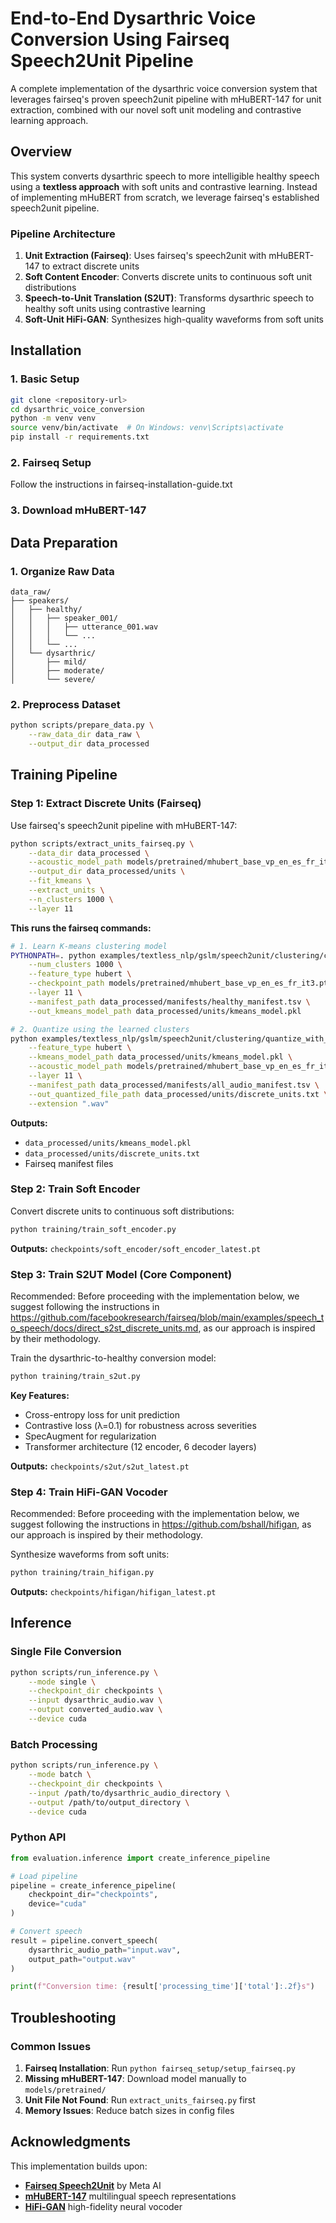 # End-to-End Dysarthric Voice Conversion Using Fairseq Speech2Unit Pipeline

A complete implementation of the dysarthric voice conversion system that leverages fairseq's proven speech2unit pipeline with mHuBERT-147 for unit extraction, combined with our novel soft unit modeling and contrastive learning approach.

## Overview

This system converts dysarthric speech to more intelligible healthy speech using a **textless approach** with soft units and contrastive learning. Instead of implementing mHuBERT from scratch, we leverage fairseq's established speech2unit pipeline.

### Pipeline Architecture

1. **Unit Extraction (Fairseq)**: Uses fairseq's speech2unit with mHuBERT-147 to extract discrete units
2. **Soft Content Encoder**: Converts discrete units to continuous soft unit distributions  
3. **Speech-to-Unit Translation (S2UT)**: Transforms dysarthric speech to healthy soft units using contrastive learning
4. **Soft-Unit HiFi-GAN**: Synthesizes high-quality waveforms from soft units



## Installation

### 1. Basic Setup
```bash
git clone <repository-url>
cd dysarthric_voice_conversion
python -m venv venv
source venv/bin/activate  # On Windows: venv\Scripts\activate
pip install -r requirements.txt
```

### 2. Fairseq Setup
Follow the instructions in fairseq-installation-guide.txt

### 3. Download mHuBERT-147


## Data Preparation

### 1. Organize Raw Data
```
data_raw/
├── speakers/
│   ├── healthy/
│   │   ├── speaker_001/
│   │   │   ├── utterance_001.wav
│   │   │   └── ...
│   │   └── ...
│   └── dysarthric/
│       ├── mild/
│       ├── moderate/
│       └── severe/
```

### 2. Preprocess Dataset
```bash
python scripts/prepare_data.py \
    --raw_data_dir data_raw \
    --output_dir data_processed
```

## Training Pipeline

### Step 1: Extract Discrete Units (Fairseq)

Use fairseq's speech2unit pipeline with mHuBERT-147:

```bash
python scripts/extract_units_fairseq.py \
    --data_dir data_processed \
    --acoustic_model_path models/pretrained/mhubert_base_vp_en_es_fr_it3.pt \
    --output_dir data_processed/units \
    --fit_kmeans \
    --extract_units \
    --n_clusters 1000 \
    --layer 11
```

**This runs the fairseq commands:**
```bash
# 1. Learn K-means clustering model
PYTHONPATH=. python examples/textless_nlp/gslm/speech2unit/clustering/cluster_kmeans.py \
    --num_clusters 1000 \
    --feature_type hubert \
    --checkpoint_path models/pretrained/mhubert_base_vp_en_es_fr_it3.pt \
    --layer 11 \
    --manifest_path data_processed/manifests/healthy_manifest.tsv \
    --out_kmeans_model_path data_processed/units/kmeans_model.pkl

# 2. Quantize using the learned clusters  
python examples/textless_nlp/gslm/speech2unit/clustering/quantize_with_kmeans.py \
    --feature_type hubert \
    --kmeans_model_path data_processed/units/kmeans_model.pkl \
    --acoustic_model_path models/pretrained/mhubert_base_vp_en_es_fr_it3.pt \
    --layer 11 \
    --manifest_path data_processed/manifests/all_audio_manifest.tsv \
    --out_quantized_file_path data_processed/units/discrete_units.txt \
    --extension ".wav"
```

**Outputs:** 
- `data_processed/units/kmeans_model.pkl`
- `data_processed/units/discrete_units.txt`
- Fairseq manifest files

### Step 2: Train Soft Encoder

Convert discrete units to continuous soft distributions:

```bash
python training/train_soft_encoder.py
```

**Outputs:** `checkpoints/soft_encoder/soft_encoder_latest.pt`

### Step 3: Train S2UT Model (Core Component)

Recommended: Before proceeding with the implementation below, we suggest following the instructions in https://github.com/facebookresearch/fairseq/blob/main/examples/speech_to_speech/docs/direct_s2st_discrete_units.md, as our approach is inspired by their methodology.

Train the dysarthric-to-healthy conversion model:

```bash
python training/train_s2ut.py
```

**Key Features:**
- Cross-entropy loss for unit prediction
- Contrastive loss (λ=0.1) for robustness across severities  
- SpecAugment for regularization
- Transformer architecture (12 encoder, 6 decoder layers)

 
**Outputs:** `checkpoints/s2ut/s2ut_latest.pt`

### Step 4: Train HiFi-GAN Vocoder


Recommended: Before proceeding with the implementation below, we suggest following the instructions in https://github.com/bshall/hifigan, as our approach is inspired by their methodology.

Synthesize waveforms from soft units:

```bash
python training/train_hifigan.py
```

**Outputs:** `checkpoints/hifigan/hifigan_latest.pt`

## Inference

### Single File Conversion
```bash
python scripts/run_inference.py \
    --mode single \
    --checkpoint_dir checkpoints \
    --input dysarthric_audio.wav \
    --output converted_audio.wav \
    --device cuda
```

### Batch Processing
```bash
python scripts/run_inference.py \
    --mode batch \
    --checkpoint_dir checkpoints \
    --input /path/to/dysarthric_audio_directory \
    --output /path/to/output_directory \
    --device cuda
```

### Python API
```python
from evaluation.inference import create_inference_pipeline

# Load pipeline
pipeline = create_inference_pipeline(
    checkpoint_dir="checkpoints",
    device="cuda"
)

# Convert speech
result = pipeline.convert_speech(
    dysarthric_audio_path="input.wav",
    output_path="output.wav"
)

print(f"Conversion time: {result['processing_time']['total']:.2f}s")
```


## Troubleshooting

### Common Issues
1. **Fairseq Installation**: Run `python fairseq_setup/setup_fairseq.py`
2. **Missing mHuBERT-147**: Download model manually to `models/pretrained/`
3. **Unit File Not Found**: Run `extract_units_fairseq.py` first
4. **Memory Issues**: Reduce batch sizes in config files



## Acknowledgments

This implementation builds upon:
- **[Fairseq Speech2Unit](https://github.com/facebookresearch/fairseq/tree/main/examples/textless_nlp/gslm/speech2unit)** by Meta AI
- **[mHuBERT-147](https://huggingface.co/utter-project/mHuBERT-147)** multilingual speech representations
- **[HiFi-GAN](https://github.com/jik876/hifi-gan)** high-fidelity neural vocoder
